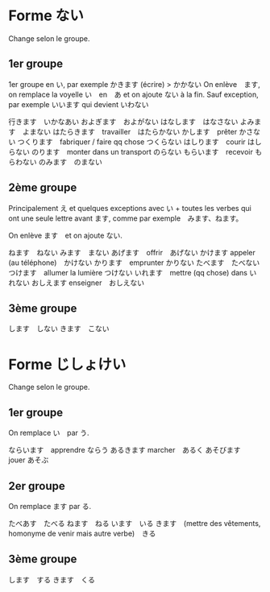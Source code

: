# Forme ない

Change selon le groupe.

## 1er groupe

1er groupe en い, par exemple かきます (écrire) > かかない
On enlève　ます, on remplace la voyelle い　en　あ  et on ajoute ない à la fin.
Sauf exception, par exemple いいます qui devient いわない

行きます　いかなあい
およぎます　およがない
はなします　はなさない
よみます　よまない
はたらきます　travailler　はたらかない
かします　prêter かさない
つくります　fabriquer / faire qq chose つくらない
はしります　courir はしらない
のります　monter dans un transport のらない
もらいます　recevoir もらわない
のみます　のまない

## 2ème groupe

Principalement え et quelques exceptions avec い + toutes les verbes qui ont une seule lettre avant ます, comme par exemple　みます、ねます。

On enlève ます　et on ajoute ない.

ねます　ねない
みます　まない
あげます　offrir　あげない
かけます appeler (au téléphone)　かけない
かります　emprunter かりない
たべます　たべない
つけます　allumer la lumière つけない
いれます　mettre (qq chose) dans いれない
おしえます enseigner　おしえない

## 3ème groupe

します　しない
きます　こない

# Forme じしょけい

Change selon le groupe.

## 1er groupe

On remplace い　par う.

ならいます　apprendre ならう
あるきます marcher　あるく
あそびます　jouer あそぶ

## 2er groupe

On remplace ます par る.

たべあす　たべる
ねます　ねる
います　いる
きます　(mettre des vêtements, homonyme de venir mais autre verbe)　きる

## 3ème groupe

します　する
きます　くる

